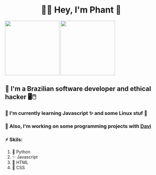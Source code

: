 <div align="center">
	<h1>👨‍💻 Hey, I'm Phant 👋</h1>
</div>

<div algin="center">
	<img height="180px" src="https://github-readme-stats.vercel.app/api?username=ImPhant&hide=prs&theme=tokyonight">
	<img height="180px" src="https://github-readme-stats.vercel.app/api/top-langs/?username=ImPhant&theme=tokyonight&card_width=230">
</div>

## 🎩 I'm a Brazilian software developer and ethical hacker 🖥️🖱️
### 🌱 I'm currently learning Javascript ✨ and some Linux stuf 🐧
### 🤝 Also, I'm working on some programming projects with [Davi](https://github.com/Davi-S)
### ⚡️ Skils:
   1. 🐍 Python
   2. ✨ Javascript
   3. 🔴 HTML
   4. 🔵 CSS
